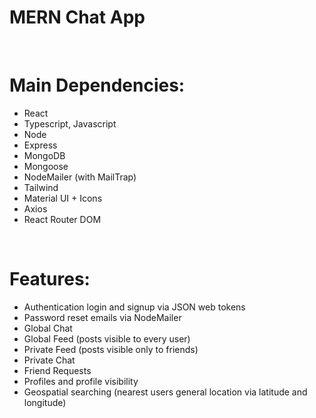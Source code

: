 # MERN Chat App

<br>

# Main Dependencies:
-	React
-	Typescript, Javascript
-	Node
-	Express
-	MongoDB
-	Mongoose
-	NodeMailer (with MailTrap)
-	Tailwind
-	Material UI + Icons
-	Axios
-	React Router DOM

<br>

# Features:
-	Authentication login and signup via JSON web tokens
-	Password reset emails via NodeMailer
-	Global Chat
- 	Global Feed (posts visible to every user)
-	Private Feed (posts visible only to friends)
-	Private Chat
-	Friend Requests
-	Profiles and profile visibility
-	Geospatial searching (nearest users general location via latitude and longitude)
